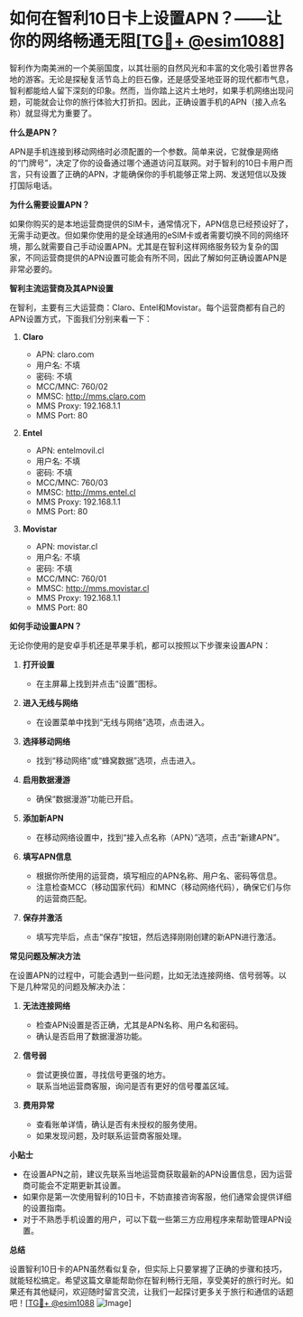 # 如何在智利10日卡上设置APN？——让你的网络畅通无阻[[TG💪+ @esim1088](https://t.me/s/esim1088)]

智利作为南美洲的一个美丽国度，以其壮丽的自然风光和丰富的文化吸引着世界各地的游客。无论是探秘复活节岛上的巨石像，还是感受圣地亚哥的现代都市气息，智利都能给人留下深刻的印象。然而，当你踏上这片土地时，如果手机网络出现问题，可能就会让你的旅行体验大打折扣。因此，正确设置手机的APN（接入点名称）就显得尤为重要了。

**什么是APN？**

APN是手机连接到移动网络时必须配置的一个参数。简单来说，它就像是网络的“门牌号”，决定了你的设备通过哪个通道访问互联网。对于智利的10日卡用户而言，只有设置了正确的APN，才能确保你的手机能够正常上网、发送短信以及拨打国际电话。

**为什么需要设置APN？**

如果你购买的是本地运营商提供的SIM卡，通常情况下，APN信息已经预设好了，无需手动更改。但如果你使用的是全球通用的eSIM卡或者需要切换不同的网络环境，那么就需要自己手动设置APN。尤其是在智利这样网络服务较为复杂的国家，不同运营商提供的APN设置可能会有所不同，因此了解如何正确设置APN是非常必要的。

**智利主流运营商及其APN设置**

在智利，主要有三大运营商：Claro、Entel和Movistar。每个运营商都有自己的APN设置方式，下面我们分别来看一下：

1. **Claro**
   - APN: claro.com
   - 用户名: 不填
   - 密码: 不填
   - MCC/MNC: 760/02
   - MMSC: http://mms.claro.com
   - MMS Proxy: 192.168.1.1
   - MMS Port: 80

2. **Entel**
   - APN: entelmovil.cl
   - 用户名: 不填
   - 密码: 不填
   - MCC/MNC: 760/03
   - MMSC: http://mms.entel.cl
   - MMS Proxy: 192.168.1.1
   - MMS Port: 80

3. **Movistar**
   - APN: movistar.cl
   - 用户名: 不填
   - 密码: 不填
   - MCC/MNC: 760/01
   - MMSC: http://mms.movistar.cl
   - MMS Proxy: 192.168.1.1
   - MMS Port: 80

**如何手动设置APN？**

无论你使用的是安卓手机还是苹果手机，都可以按照以下步骤来设置APN：

1. **打开设置**
   - 在主屏幕上找到并点击“设置”图标。

2. **进入无线与网络**
   - 在设置菜单中找到“无线与网络”选项，点击进入。

3. **选择移动网络**
   - 找到“移动网络”或“蜂窝数据”选项，点击进入。

4. **启用数据漫游**
   - 确保“数据漫游”功能已开启。

5. **添加新APN**
   - 在移动网络设置中，找到“接入点名称（APN）”选项，点击“新建APN”。

6. **填写APN信息**
   - 根据你所使用的运营商，填写相应的APN名称、用户名、密码等信息。
   - 注意检查MCC（移动国家代码）和MNC（移动网络代码），确保它们与你的运营商匹配。

7. **保存并激活**
   - 填写完毕后，点击“保存”按钮，然后选择刚刚创建的新APN进行激活。

**常见问题及解决方法**

在设置APN的过程中，可能会遇到一些问题，比如无法连接网络、信号弱等。以下是几种常见的问题及解决办法：

1. **无法连接网络**
   - 检查APN设置是否正确，尤其是APN名称、用户名和密码。
   - 确认是否启用了数据漫游功能。

2. **信号弱**
   - 尝试更换位置，寻找信号更强的地方。
   - 联系当地运营商客服，询问是否有更好的信号覆盖区域。

3. **费用异常**
   - 查看账单详情，确认是否有未授权的服务使用。
   - 如果发现问题，及时联系运营商客服处理。

**小贴士**

- 在设置APN之前，建议先联系当地运营商获取最新的APN设置信息，因为运营商可能会不定期更新其设置。
- 如果你是第一次使用智利的10日卡，不妨直接咨询客服，他们通常会提供详细的设置指南。
- 对于不熟悉手机设置的用户，可以下载一些第三方应用程序来帮助管理APN设置。

**总结**

设置智利10日卡的APN虽然看似复杂，但实际上只要掌握了正确的步骤和技巧，就能轻松搞定。希望这篇文章能帮助你在智利畅行无阻，享受美好的旅行时光。如果还有其他疑问，欢迎随时留言交流，让我们一起探讨更多关于旅行和通信的话题吧！[[TG💪+ @esim1088](https://t.me/s/esim1088) ![Image](https://i.postimg.cc/4NQfJmqS/Snipaste-2025-05-13-00-14-12.png)]